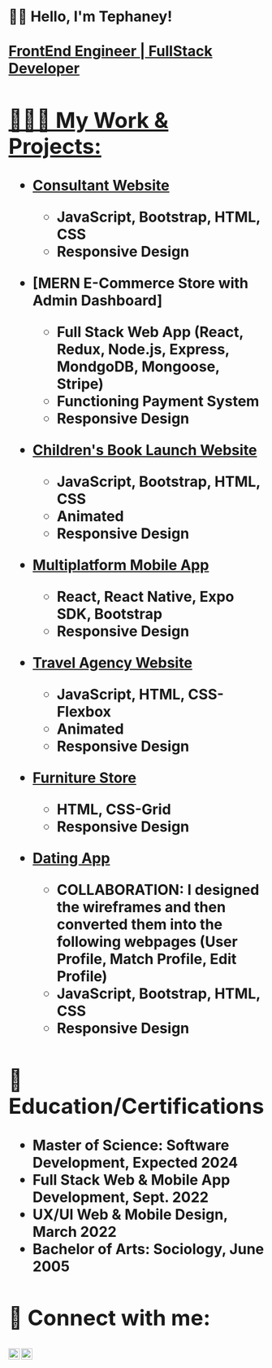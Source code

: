  <h1>👋🏾 Hello, I'm Tephaney! <br/><a href="https://github.com/tephaney">
 <br>
 FrontEnd Engineer | FullStack Developer

<h2>👩🏾‍💻 My Work & Projects:</h2>

- <b>[Consultant Website](https://github.com/Tephaney/Consultant-Website)<b>
  - JavaScript, Bootstrap, HTML, CSS
  - Responsive Design

- <b>[MERN E-Commerce Store with Admin Dashboard]<b>
  - Full Stack Web App (React, Redux, Node.js, Express, MondgoDB, Mongoose, Stripe)
  - Functioning Payment System
  - Responsive Design

- <b>[Children's Book Launch Website](https://github.com/Tephaney/Sunday)<b>
  - JavaScript, Bootstrap, HTML, CSS
  - Animated
  - Responsive Design 
  
- <b>[Multiplatform Mobile App](https://github.com/Tephaney/Travel-By-Tents)<b>
  - React, React Native, Expo SDK, Bootstrap
  - Responsive Design

- <b>[Travel Agency Website](https://github.com/Tephaney/PhotobookTravel)<b>
  - JavaScript, HTML, CSS-Flexbox
  - Animated
  - Responsive Design 
  
- <b>[Furniture Store](https://github.com/Tephaney/FurnitureStore)<b>
  - HTML, CSS-Grid
  - Responsive Design 
  
- <b>[Dating App](https://github.com/Tephaney/CA-Dating-App)<b>
  - COLLABORATION: I designed the wireframes and then converted them into the following webpages (User Profile, Match Profile, Edit Profile)
  - JavaScript, Bootstrap, HTML, CSS
  - Responsive Design 
  
  
<h2>📖 Education/Certifications</h2>

- Master of Science: Software Development, Expected 2024
- Full Stack Web & Mobile App Development, Sept. 2022
- UX/UI Web & Mobile Design, March 2022
- Bachelor of Arts: Sociology, June 2005


<h2>📲 Connect with me:</h2>

[<img align="left" alt="TephaneyStewart | LinkedIn" width="22px" src="https://cdn.jsdelivr.net/npm/simple-icons@v3/icons/linkedin.svg" />][linkedin]
[<img align="left" alt="TephaneyStewart | Gmail" width="22px" src="https://cdn.jsdelivr.net/npm/simple-icons@v3/icons/gmail.svg" />][gmail]


[linkedin]: https://www.linkedin.com/in/tephaney/
[gmail]: tephaneystewart@gmail.com




